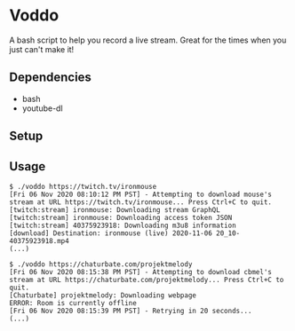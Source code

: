 # Voddo

A bash script to help you record a live stream. Great for the times when you just can't make it!

## Dependencies

  * bash
  * youtube-dl

## Setup


## Usage

```
$ ./voddo https://twitch.tv/ironmouse
[Fri 06 Nov 2020 08:10:12 PM PST] - Attempting to download mouse's stream at URL https://twitch.tv/ironmouse... Press Ctrl+C to quit.
[twitch:stream] ironmouse: Downloading stream GraphQL
[twitch:stream] ironmouse: Downloading access token JSON
[twitch:stream] 40375923918: Downloading m3u8 information
[download] Destination: ironmouse (live) 2020-11-06 20_10-40375923918.mp4
(...)
```

```
$ ./voddo https://chaturbate.com/projektmelody
[Fri 06 Nov 2020 08:15:38 PM PST] - Attempting to download cbmel's stream at URL https://chaturbate.com/projektmelody... Press Ctrl+C to quit.
[Chaturbate] projektmelody: Downloading webpage
ERROR: Room is currently offline
[Fri 06 Nov 2020 08:15:39 PM PST] - Retrying in 20 seconds...
(...)
```
